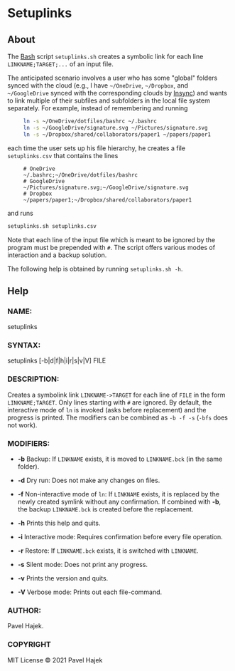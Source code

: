 # Setuplinks
## About
The [Bash](https://www.gnu.org/software/bash/) script `setuplinks.sh` creates a symbolic link for each line `LINKNAME;TARGET;...` of an input file.

The anticipated scenario involves a user who has some "global" folders synced with the cloud (e.g., I have `~/OneDrive`, `~/Dropbox`, and `~/GoogleDrive` synced with the corresponding clouds by [Insync](https://www.insynchq.com/)) and wants to link multiple of their subfiles and subfolders in the local file system separately.
For example, instead of remembering and running
```bash
     ln -s ~/OneDrive/dotfiles/bashrc ~/.bashrc
     ln -s ~/GoogleDrive/signature.svg ~/Pictures/signature.svg
     ln -s ~/Dropbox/shared/collaborators/paper1 ~/papers/paper1
```
each time the user sets up his file hierarchy, he creates a file `setuplinks.csv` that contains the lines
```csv
     # OneDrive
     ~/.bashrc;~/OneDrive/dotfiles/bashrc
     # GoogleDrive
     ~/Pictures/signature.svg;~/GoogleDrive/signature.svg
     # Dropbox
     ~/papers/paper1;~/Dropbox/shared/collaborators/paper1
```
and runs
```bash
setuplinks.sh setuplinks.csv
```
Note that each line of the input file which is meant to be ignored by the program must be prepended with `#`.
The script offers various modes of interaction and a backup solution.

The following help is obtained by running `setuplinks.sh -h`.
## Help
### NAME:
   setuplinks
### SYNTAX:
   setuplinks [-b|d|f|h|i|r|s|v|V] FILE
### DESCRIPTION:
   Creates a symbolink link `LINKNAME->TARGET` for each line of `FILE`
   in the form `LINKNAME;TARGET`. Only lines starting with `#` are ignored.
   By default, the interactive mode of `ln` is invoked (asks before 
   replacement) and the progress is printed. The modifiers can be combined
   as `-b -f -s` (`-bfs` does not work).

### MODIFIERS:
   * **-b**	Backup: If `LINKNAME` exists, it is moved to `LINKNAME.bck` (in the same folder).
          
   * **-d**	Dry run: Does not make any changes on files.
   
   * **-f**	Non-interactive mode of `ln`: If `LINKNAME` exists, it is replaced by the newly created symlink without any confirmation.
                If combined with **-b**, the backup `LINKNAME.bck` is created before the replacement. 
   * **-h**	Prints this help and quits.
   
   * **-i**	Interactive mode: Requires confirmation before every file operation.
  
   * **-r**	Restore: If `LINKNAME.bck` exists, it is switched with `LINKNAME`.
 
   * **-s**	Silent  mode: Does not print any progress.
   
   * **-v**	Prints the version and quits.
   
   * **-V**	Verbose mode: Prints out each file-command.
### AUTHOR:
   Pavel Hajek.
### COPYRIGHT
   MIT License © 2021 Pavel Hajek
   
